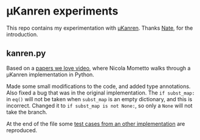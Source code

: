 # µKanren experiments
This repo contains my experimentation with [µKanren](http://webyrd.net/scheme-2013/papers/HemannMuKanren2013.pdf). Thanks [Nate](https://github.com/ncatelli), for the introduction.


## kanren.py
Based on a [papers we love video](https://youtu.be/Dm7_DiNxFNk), where Nicola Mometto walks through a µKanren implementation in Python.

Made some small modifications to the code, and added type annotations. Also fixed a bug that was in the original implementation. The `if subst_map:` in `eq()` will not be taken when `subst_map` is an empty dictionary, and this is incorrect. Changed it to `if subst_map is not None:`, so only a `None` will not take the branch.

At the end of the file some [test cases from an other implementation](https://github.com/pythological/kanren/blob/main/tests/test_facts.py) are reproduced.

